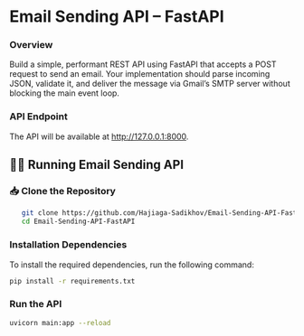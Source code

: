 # Email Sending API – FastAPI

### **Overview**
Build a simple, performant REST API using FastAPI that accepts a POST request to send an
email. Your implementation should parse incoming JSON, validate it, and deliver the message
via Gmail’s SMTP server without blocking the main event loop.

### API Endpoint
The API will be available at http://127.0.0.1:8000.


## 👨‍💻 Running Email Sending API

### 📥 Clone the Repository

```bash 
   git clone https://github.com/Hajiaga-Sadikhov/Email-Sending-API-FastAPI.git   
   cd Email-Sending-API-FastAPI
```

### Installation Dependencies
To install the required dependencies, run the following command:

```bash
pip install -r requirements.txt
```


### Run the API

```bash
uvicorn main:app --reload
```